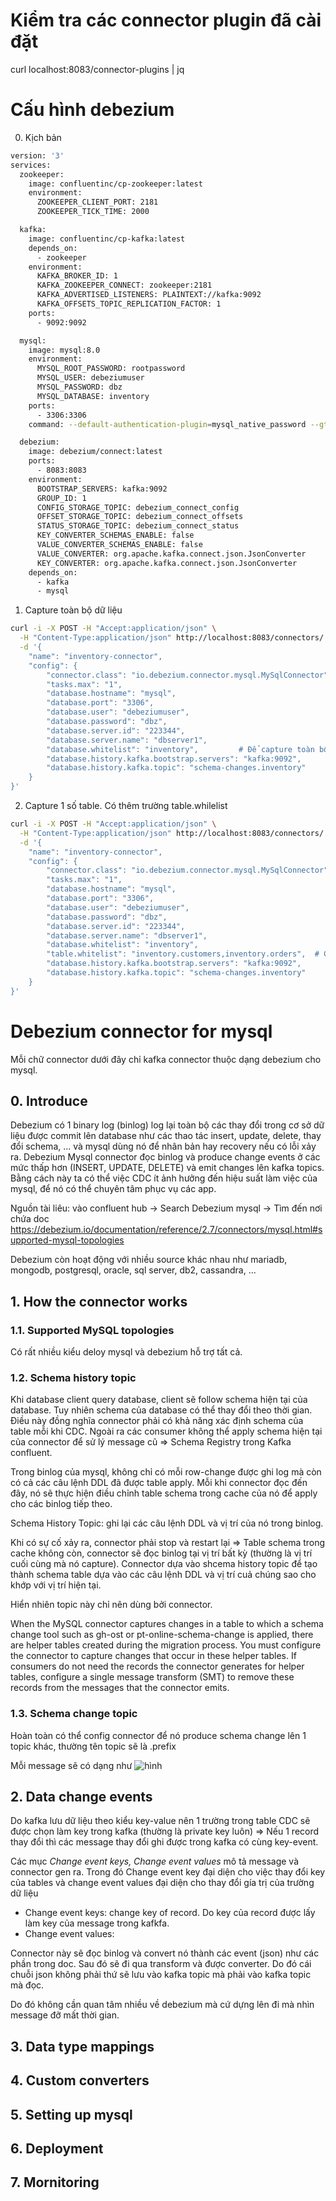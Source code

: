 # Kiểm tra các connector plugin đã cài đặt
curl localhost:8083/connector-plugins | jq

# Cấu hình debezium
0. Kịch bản
```sh
version: '3'
services:
  zookeeper:
    image: confluentinc/cp-zookeeper:latest
    environment:
      ZOOKEEPER_CLIENT_PORT: 2181
      ZOOKEEPER_TICK_TIME: 2000

  kafka:
    image: confluentinc/cp-kafka:latest
    depends_on:
      - zookeeper
    environment:
      KAFKA_BROKER_ID: 1
      KAFKA_ZOOKEEPER_CONNECT: zookeeper:2181
      KAFKA_ADVERTISED_LISTENERS: PLAINTEXT://kafka:9092
      KAFKA_OFFSETS_TOPIC_REPLICATION_FACTOR: 1
    ports:
      - 9092:9092

  mysql:
    image: mysql:8.0
    environment:
      MYSQL_ROOT_PASSWORD: rootpassword
      MYSQL_USER: debeziumuser
      MYSQL_PASSWORD: dbz
      MYSQL_DATABASE: inventory
    ports:
      - 3306:3306
    command: --default-authentication-plugin=mysql_native_password --gtid-mode=ON --enforce-gtid-consistency=ON --binlog-format=ROW --log-bin=/var/lib/mysql/mysql-bin --server-id=223344

  debezium:
    image: debezium/connect:latest
    ports:
      - 8083:8083
    environment:
      BOOTSTRAP_SERVERS: kafka:9092
      GROUP_ID: 1
      CONFIG_STORAGE_TOPIC: debezium_connect_config
      OFFSET_STORAGE_TOPIC: debezium_connect_offsets
      STATUS_STORAGE_TOPIC: debezium_connect_status
      KEY_CONVERTER_SCHEMAS_ENABLE: false
      VALUE_CONVERTER_SCHEMAS_ENABLE: false
      VALUE_CONVERTER: org.apache.kafka.connect.json.JsonConverter
      KEY_CONVERTER: org.apache.kafka.connect.json.JsonConverter
    depends_on:
      - kafka
      - mysql
```
1. Capture toàn bộ dữ liệu
```sh
curl -i -X POST -H "Accept:application/json" \
  -H "Content-Type:application/json" http://localhost:8083/connectors/ \
  -d '{
    "name": "inventory-connector",
    "config": {
        "connector.class": "io.debezium.connector.mysql.MySqlConnector",
        "tasks.max": "1",
        "database.hostname": "mysql",
        "database.port": "3306",
        "database.user": "debeziumuser",
        "database.password": "dbz",
        "database.server.id": "223344",
        "database.server.name": "dbserver1",
        "database.whitelist": "inventory",         # Để capture toàn bộ database
        "database.history.kafka.bootstrap.servers": "kafka:9092",
        "database.history.kafka.topic": "schema-changes.inventory"
    }
}'
```
2. Capture 1 số table. Có thêm trường table.whilelist
```sh
curl -i -X POST -H "Accept:application/json" \
  -H "Content-Type:application/json" http://localhost:8083/connectors/ \
  -d '{
    "name": "inventory-connector",
    "config": {
        "connector.class": "io.debezium.connector.mysql.MySqlConnector",
        "tasks.max": "1",
        "database.hostname": "mysql",
        "database.port": "3306",
        "database.user": "debeziumuser",
        "database.password": "dbz",
        "database.server.id": "223344",
        "database.server.name": "dbserver1",
        "database.whitelist": "inventory",
        "table.whitelist": "inventory.customers,inventory.orders",  # Chỉ capture bảng customers và orders
        "database.history.kafka.bootstrap.servers": "kafka:9092",
        "database.history.kafka.topic": "schema-changes.inventory"
    }
}'
```

# Debezium connector for mysql

Mỗi chữ connector dưới đây chỉ kafka connector thuộc dạng debezium cho mysql.

## 0. Introduce

Debezium có 1 binary log (binlog) log lại toàn bộ các thay đổi trong cơ sở dữ liệu được commit lên database như các thao tác insert, update, delete, thay đổi schema, ... và mysql dùng nó để nhân bản hay recovery nếu có lỗi xảy ra.
Debezium Mysql connector đọc binlog và produce change events ở các mức thấp hơn (INSERT, UPDATE, DELETE) và emit changes lên kafka topics.
Bằng cách này ta có thể việc CDC ít ảnh hưởng đến hiệu suất làm việc của mysql, để nó có thể chuyên tâm phục vụ các app.

Nguồn tài liêu: vào confluent hub -> Search Debezium mysql -> Tìm đến nơi chứa doc
https://debezium.io/documentation/reference/2.7/connectors/mysql.html#supported-mysql-topologies

Debezium còn hoạt động với nhiều source khác nhau như mariadb, mongodb, postgresql, oracle, sql server, db2, cassandra, ...

## 1. How the connector works

### 1.1. Supported MySQL topologies

Có rất nhiều kiểu deloy mysql và debezium hỗ trợ tất cả.

### 1.2. Schema history topic

Khi database client query database, client sẽ follow schema hiện tại của database. Tuy nhiên schema của database có thể thay đổi theo thời gian. Điều này đồng nghĩa connector phải có khả năng xác định schema của table mỗi khi CDC. Ngoài ra các consumer không thể apply schema hiện tại của connector để sử lý message cũ => Schema Registry trong Kafka confluent.

Trong binlog của mysql, không chỉ có mỗi row-change được ghi log mà còn có cả các câu lệnh DDL đã được table apply. Mỗi khi connector đọc đến đây, nó sẽ thực hiện điều chỉnh table schema trong cache của nó để apply cho các binlog tiếp theo.

Schema History Topic: ghi lại các câu lệnh DDL và vị trí của nó trong binlog.

Khi có sự cố xảy ra, connector phải stop và restart lại => Table schema trong cache không còn, connector sẽ đọc binlog tại vị trí bất kỳ (thường là vị trí cuối cùng mà nó capture). Connector dựa vào shcema history topic để tạo thành schema table dựa vào các câu lệnh DDL và vị trí cuả chúng sao cho khớp với vị trí hiện tại.

Hiển nhiên topic này chỉ nên dùng bởi connector.

When the MySQL connector captures changes in a table to which a schema change tool such as gh-ost or pt-online-schema-change is applied, there are helper tables created during the migration process. You must configure the connector to capture changes that occur in these helper tables. If consumers do not need the records the connector generates for helper tables, configure a single message transform (SMT) to remove these records from the messages that the connector emits.

<!-- Không có gì đảm bảo schema của table luôn không thay đổi theo thời gian. Điều này đồng nghiã với connector phải có khả năng xác định schema id và version tại mỗi thao tác insert/update/delete capture được. Các message trong topic của connector thu thập được không nhất thiết phải có schema giống nhau mà có thể thay đổi theo version. Binlog của mysql không chỉ có row-level changes mà còn log cả các DDL statements được database apply.

Để nó thể chắc chắn connector xử lý schema chính xác trước khi producer message trên kafka, mỗi khi gặp phải câu lệnh DDL trong binlog sẽ thực hiện phân tích câu lệnh và update lại schema vào cache. Connector sử dụng schema trong cache với mỗi thao tác CDC thu thập tiếp theo. Ngoài topic lưu trữ cần có 1 topic khác gọi là schema history topic để lưu lại các câu lệnh DDL và vị trí mà connector đã thu thập được trong binlog.

Mỗi khi có sự cố xảy ra, connector phải shutdown và restart lại và được yêu cầu đọc binlog lại từ 1 vị trí bất kỳ (không nhất thiết phải là cuối cùng) nó sẽ thực hiện rebuild lại schema của table tại thời điểm đó dựa vào topic schema history topic.

Schema history topic này chỉ cho phép connector sử dụng và connector có thể emit đó đến các consumer phục vụ cho tiêu thụ message.

When the MySQL connector captures changes in a table to which a schema change tool such as gh-ost or pt-online-schema-change is applied, there are helper tables created during the migration process. You must configure the connector to capture changes that occur in these helper tables. If consumers do not need the records the connector generates for helper tables, configure a single message transform (SMT) to remove these records from the messages that the connector emits. -->

### 1.3. Schema change topic

Hoàn toàn có thể config connector để nó produce schema change lên 1 topic khác, thường tên topic sẽ là <topic prefix>.prefix

Mỗi message sẽ có dạng như ![hình](../../doc/schema%20change.png)

## 2. Data change events

Do kafka lưu dữ liệu theo kiểu key-value nên 1 trường trong table CDC sẽ được chọn làm key trong kafka (thường là private key luôn) => Nếu 1 record thay đổi thì các message thay đổi ghi được trong kafka có cùng key-event.

Các mục *Change event keys, Change event values* mô tả message và connector gen ra. Trong đó Change event key đại diện cho việc thay đổi key của tables và change event values đại diện cho thay đổi gía trị của trường dữ liệu
- Change event keys: change key of record. Do key của record được lấy làm key của message trong kafkfa.
- Change event values: 

Connector này sẽ đọc binlog và convert nó thành các event (json) như các phần trong doc. Sau đó sẽ đi qua transform và được converter. Do đó cái chuỗi json không phải thứ sẽ lưu vào kafka topic mà phải vào kafka topic mà đọc.

Do đó không cần quan tâm nhiều về debezium mà cứ dựng lên đi mà nhìn message đỡ mất thời gian.

## 3. Data type mappings

## 4. Custom converters

## 5. Setting up mysql

## 6. Deployment

## 7. Mornitoring